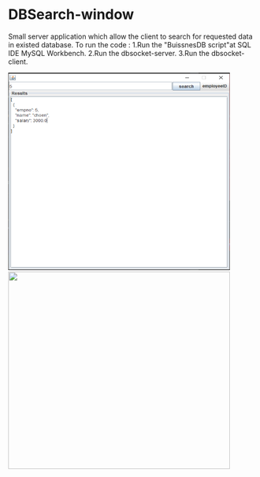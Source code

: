 # DBSearch-window
Small server application which allow the client to search for requested data in existed database.
To run the code :
1.Run the "BuissnesDB script"at SQL IDE MySQL Workbench.
2.Run the dbsocket-server.
3.Run the dbsocket-client.

<p float="left">
<img src="https://raw.githubusercontent.com/Shimshon21/DBSearch-window/master/database%20example.PNG" height="400" width="450">
  <img src="  https://user-images.githubusercontent.com/31563236/91347504-23ab9680-e7eb-11ea-91bd-54097d3684c1.gif" height="400" width="450">

